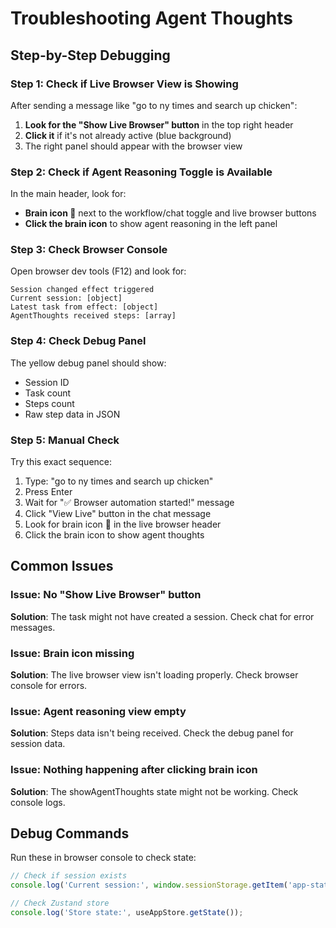 # Troubleshooting Agent Thoughts

## Step-by-Step Debugging

### Step 1: Check if Live Browser View is Showing
After sending a message like "go to ny times and search up chicken":

1. **Look for the "Show Live Browser" button** in the top right header
2. **Click it** if it's not already active (blue background)
3. The right panel should appear with the browser view

### Step 2: Check if Agent Reasoning Toggle is Available
In the main header, look for:
- **Brain icon 🧠** next to the workflow/chat toggle and live browser buttons
- **Click the brain icon** to show agent reasoning in the left panel

### Step 3: Check Browser Console
Open browser dev tools (F12) and look for:
```
Session changed effect triggered
Current session: [object]
Latest task from effect: [object]
AgentThoughts received steps: [array]
```

### Step 4: Check Debug Panel
The yellow debug panel should show:
- Session ID
- Task count
- Steps count
- Raw step data in JSON

### Step 5: Manual Check
Try this exact sequence:
1. Type: "go to ny times and search up chicken"
2. Press Enter
3. Wait for "✅ Browser automation started!" message
4. Click "View Live" button in the chat message
5. Look for brain icon 🧠 in the live browser header
6. Click the brain icon to show agent thoughts

## Common Issues

### Issue: No "Show Live Browser" button
**Solution**: The task might not have created a session. Check chat for error messages.

### Issue: Brain icon missing
**Solution**: The live browser view isn't loading properly. Check browser console for errors.

### Issue: Agent reasoning view empty
**Solution**: Steps data isn't being received. Check the debug panel for session data.

### Issue: Nothing happening after clicking brain icon
**Solution**: The showAgentThoughts state might not be working. Check console logs.

## Debug Commands

Run these in browser console to check state:
```javascript
// Check if session exists
console.log('Current session:', window.sessionStorage.getItem('app-state'));

// Check Zustand store
console.log('Store state:', useAppStore.getState());
```